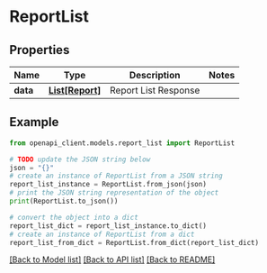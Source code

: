 # ReportList


## Properties

Name | Type | Description | Notes
------------ | ------------- | ------------- | -------------
**data** | [**List[Report]**](Report.md) | Report List Response | 

## Example

```python
from openapi_client.models.report_list import ReportList

# TODO update the JSON string below
json = "{}"
# create an instance of ReportList from a JSON string
report_list_instance = ReportList.from_json(json)
# print the JSON string representation of the object
print(ReportList.to_json())

# convert the object into a dict
report_list_dict = report_list_instance.to_dict()
# create an instance of ReportList from a dict
report_list_from_dict = ReportList.from_dict(report_list_dict)
```
[[Back to Model list]](../README.md#documentation-for-models) [[Back to API list]](../README.md#documentation-for-api-endpoints) [[Back to README]](../README.md)


